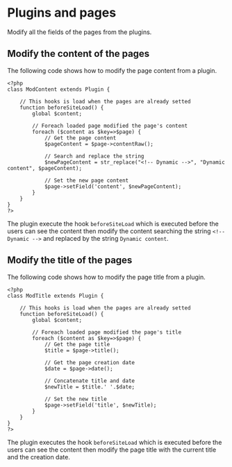 # Plugins and pages
<!-- position: 11 -->

Modify all the fields of the pages from the plugins.

## Modify the content of the pages
The following code shows how to modify the page content from a plugin.

```
<?php
class ModContent extends Plugin {

    // This hooks is load when the pages are already setted
    function beforeSiteLoad() {
        global $content;

        // Foreach loaded page modified the page's content
        foreach ($content as $key=>$page) {
            // Get the page content
            $pageContent = $page->contentRaw();

            // Search and replace the string
            $newPageContent = str_replace("<!-- Dynamic -->", "Dynamic content", $pageContent);

            // Set the new page content
            $page->setField('content', $newPageContent);
        }
    }
}
?>
```

The plugin execute the hook `beforeSiteLoad` which is executed before the users can see the content then modify the content searching the string `<!-- Dynamic -->` and replaced by the string `Dynamic content`.


## Modify the title of the pages
The following code shows how to modify the page title from a plugin.

```
<?php
class ModTitle extends Plugin {

    // This hooks is load when the pages are already setted
    function beforeSiteLoad() {
        global $content;

        // Foreach loaded page modified the page's title
        foreach ($content as $key=>$page) {
            // Get the page title
            $title = $page->title();

            // Get the page creation date
            $date = $page->date();

            // Concatenate title and date
            $newTitle = $title.' '.$date;

            // Set the new title
            $page->setField('title', $newTitle);
        }
    }
}
?>
```

The plugin executes the hook `beforeSiteLoad` which is executed before the users can see the content then modify the page title with the current title and the creation date.
